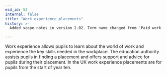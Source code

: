 ```yaml
---
esd_id: 52
internal: false
title: "Work experience placements"
history: >-
  Added scope notes in version 2.02. Term name changed from 'Paid work or work experience and school aged pupils' to 'Schools - work experience placements' in version 3.00. Name changed to 'Work experience placements' in version 4.00.

---
```


Work experience allows pupils to learn about the world of work and experience the key skills needed in the workplace. The education authority assists pupils in finding a placement and offers support and advice for pupils during their placement.
In the UK work experience placements are for pupils from the start of year ten.

